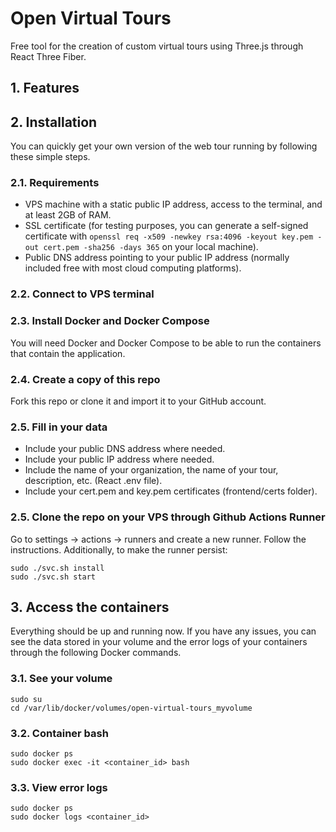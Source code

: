 # Open Virtual Tours
Free tool for the creation of custom virtual tours using Three.js through React Three Fiber.
## 1. Features
## 2. Installation
You can quickly get your own version of the web tour running by following these simple steps.
### 2.1. Requirements
- VPS machine with a static public IP address, access to the terminal, and at least 2GB of RAM.
- SSL certificate (for testing purposes, you can generate a self-signed certificate with `openssl req -x509 -newkey rsa:4096 -keyout key.pem -out cert.pem -sha256 -days 365` on your local machine).
- Public DNS address pointing to your public IP address (normally included free with most cloud computing platforms).
### 2.2. Connect to VPS terminal
### 2.3. Install Docker and Docker Compose
You will need Docker and Docker Compose to be able to run the containers that contain the application. 
### 2.4. Create a copy of this repo
Fork this repo or clone it and import it to your GitHub account. 
### 2.5. Fill in your data
 - Include your public DNS address where needed.
 - Include your public IP address where needed.
 - Include the name of your organization, the name of your tour, description, etc. (React .env file).
 - Include your cert.pem and key.pem certificates (frontend/certs folder).
### 2.5. Clone the repo on your VPS through Github Actions Runner
Go to settings -> actions -> runners and create a new runner. Follow the instructions. Additionally, to make the runner persist:
```
sudo ./svc.sh install
sudo ./svc.sh start
```
## 3. Access the containers
Everything should be up and running now. If you have any issues, you can see the data stored in your volume and the error logs of your containers through the following Docker commands.
### 3.1. See your volume
```
sudo su
cd /var/lib/docker/volumes/open-virtual-tours_myvolume
```
### 3.2. Container bash
```
sudo docker ps
sudo docker exec -it <container_id> bash
```
### 3.3. View error logs
```
sudo docker ps
sudo docker logs <container_id>
```

